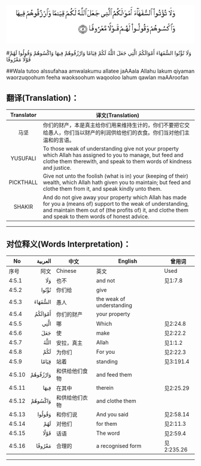 ![004:005](images/004_005.gif)

#وَلَا تُؤْتُوا السُّفَهَاءَ أَمْوَالَكُمُ الَّتِي جَعَلَ اللَّهُ لَكُمْ قِيَامًا وَارْزُقُوهُمْ فِيهَا وَاكْسُوهُمْ وَقُولُوا لَهُمْ قَوْلًا مَعْرُوفًا 

##Wala tutoo alssufahaa amwalakumu allatee jaAAala Allahu lakum qiyaman waorzuqoohum feeha waoksoohum waqooloo lahum qawlan maAAroofan 

## 翻译(Translation)：

| Translator | 译文(Translation)                                            |
| :--------: | ------------------------------------------------------------ |
|    马坚    | 你们的财产，本是真主给你们用来维持生计的，你们不要把它交给愚人，你们当以财产的利润供给他们的衣食。你们当对他们主温和的言语。 |
|  YUSUFALI  | To those weak of understanding give not your property which Allah has assigned to you to manage, but feed and clothe them therewith, and speak to them words of kindness and justice. |
| PICKTHALL  | Give not unto the foolish (what is in) your (keeping of their) wealth, which Allah hath given you to maintain; but feed and clothe them from it, and speak kindly unto them. |
|   SHAKIR   | And do not give away your property which Allah has made for you a (means of) support to the weak of understanding, and maintain them out of (the profits of) it, and clothe them and speak to them words of honest advice. |

---

## 对位释义(Words Interpretation)：

| No   | العربية | 中文    | English | 曾用词 |
| ---- | ------: | ------- | ------- | ------ |
| 序号 |    阿文 | Chinese | 英文    | Used   |
| 4:5.1  | وَلَا      | 也不           | and not                   | 见1:7.8    |
| 4:5.2  | تُؤْتُوا    | 你们给         | give                      |            |
| 4:5.3  | السُّفَهَاءَ  | 愚人           | the weak of understanding |            |
| 4:5.4  | أَمْوَالَكُمُ  | 你们的财产     | your property             |            |
| 4:5.5  | الَّتِي     | 哪             | Which                     | 见2:24.8   |
| 4:5.6  | جَعَلَ      | 使             | make                      | 见2:22.2   |
| 4:5.7  | اللَّهُ     | 安拉，真主     | Allah                     | 见1:1.2    |
| 4:5.8  | لَكُمْ      | 为你们         | For you                   | 见2:22.3   |
| 4:5.9  | قِيَامًا    | 站着           | standing                  | 见3:191.4  |
| 4:5.10 | وَارْزُقُوهُمْ | 和供给他们食物 | and feed them             |            |
| 4:5.11 | فِيهَا     | 在其中         | therein                   | 见2:25.29  |
| 4:5.12 | وَاكْسُوهُمْ  | 和供给他们衣物 | and clothe them           |            |
| 4:5.13 | وَقُولُوا   | 和你们说       | And you said              | 见2:58.14  |
| 4:5.14 | لَهُمْ      | 对他们         | for them                  | 见2:11.3   |
| 4:5.15 | قَوْلًا     | 话语           | The word                  | 见2:59.4   |
| 4:5.16 | مَعْرُوفًا   | 合理的         | a recognised form         | 见2:235.26 |

---
